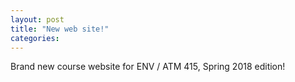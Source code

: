 ```yaml
---
layout: post
title: "New web site!"
categories:
---
```

Brand new course website for ENV / ATM 415, Spring 2018 edition!
